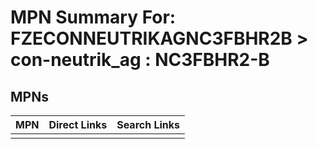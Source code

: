 



# MPN Summary For: FZECONNEUTRIKAGNC3FBHR2B > con-neutrik_ag : NC3FBHR2-B

## MPNs
  

|MPN|Direct Links|Search Links|
| :--- | :--- | :--- |
||||
